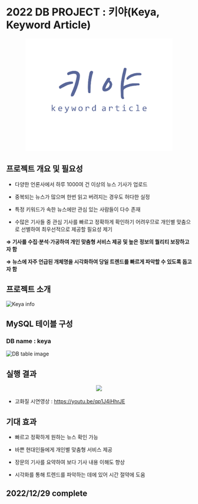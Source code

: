 # 2022 DB PROJECT : 키야(Keya, Keyword Article)

<p align="center"><img src="./images/logo.png" width="400"></p>


## 프로젝트 개요 및 필요성

+ 다양한 언론사에서 하루 1000여 건 이상의 뉴스 기사가 업로드

+ 중복되는 뉴스가 많으며 한번 읽고 버려지는 경우도 허다한 실정

+ 특정 키워드가 속한 뉴스에만 관심 있는 사람들이 다수 존재

+ 수많은 기사들 중 관심 기사를 빠르고 정확하게 확인하기 어려우므로 개인별 맞춤으로 선별하여 최우선적으로 제공할 필요성 제기

<b>⇒ 기사를 수집·분석·가공하여 개인 맞춤형 서비스 제공 및 높은 정보의 퀄리티 보장하고자 함</b>

<b>⇒ 뉴스에 자주 언급된 개체명을 시각화하여 당일 트렌드를 빠르게 파악할 수 있도록 돕고자 함</b>


## 프로젝트 소개
![Keya info](https://user-images.githubusercontent.com/90039228/204432827-f6ea2be5-ee41-4ecb-891b-4d9f63b5f30b.png)


## MySQL 테이블 구성
### DB name : keya

![DB table image](https://user-images.githubusercontent.com/90039228/204724764-23427b75-44ce-4d2a-ac14-ee9576c3458d.png)


## 실행 결과

<p align="center"><img src="https://user-images.githubusercontent.com/76648555/209395815-877c2bbd-e01b-4ac3-aca1-ae82ac1e39bf.gif"></p>

+ 고화질 시연영상 : https://youtu.be/qp1J4iHhrJE


## 기대 효과

+ 빠르고 정확하게 원하는 뉴스 확인 가능

+ 바쁜 현대인들에게 개인별 맞춤형 서비스 제공

+ 장문의 기사를 요약하여 보다 기사 내용 이해도 향상

+ 시각화를 통해 트렌드를 파악하는 데에 있어 시간 절약에 도움


## 2022/12/29 complete
